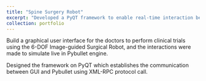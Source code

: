 ```yaml
---
title: "Spine Surgery Robot"
excerpt: "Developed a PyQT framework to enable real-time interaction between doctors and a 6-DOF Image-guided Surgical Robot in clinical trials."1<br/><img src='/images/DR1.png'>"
collection: portfolio
---
```


Build a graphical user interface for the doctors to perform clinical trials using the 6-DOF Image-guided
Surgical Robot, and the interactions were made to simulate live in Pybullet engine.

Designed the framework on PyQT which establishes the communication between GUI and Pybullet using
XML-RPC protocol call.

